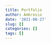 ```yaml
---
title: Portfolio
author: Ambrosio
date: '2021-08-27'
slug: []
categories: []
tags: []
---
```


